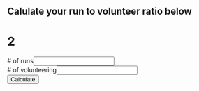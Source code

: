 <script src="https://ajax.googleapis.com/ajax/libs/angularjs/1.6.4/angular.min.js"></script>
## Calulate your run to volunteer ratio below

# 2


<script>
  function myFunction() {
    var runs = document.getElementById("runs").value;
    var vols = document.getElementById("vols").value;
  
  console.log(runs);
  
  if(runs == null){
    alert('please eneter a run');
    }
  
    document.getElementById("p1").innerHTML = runs/vols + ":1" ;
}
</script>

<div>
  <div><span># of runs</span><span><input type="number" name="runs" id="runs" value="" /></span><br>
  <div><span># of volunteering</span><span><input type="number" name="vols" id="vols" value="" /></span>
</div>
    <button onclick="myFunction()">Calculate</button>
    <p id="p1"></p>
